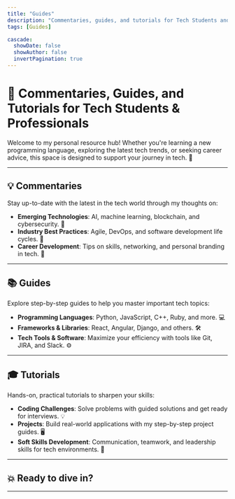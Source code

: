 ```yaml
---
title: "Guides"
description: "Commentaries, guides, and tutorials for Tech Students and Professionals"
tags: [Guides]

cascade:
  showDate: false
  showAuthor: false
  invertPagination: true
---
```

# 🚀 Commentaries, Guides, and Tutorials for Tech Students & Professionals

Welcome to my personal resource hub! Whether you're learning a new programming language, exploring the latest tech trends, or seeking career advice, this space is designed to support your journey in tech. 🌱

---

## 💡 Commentaries

Stay up-to-date with the latest in the tech world through my thoughts on:

- **Emerging Technologies**: AI, machine learning, blockchain, and cybersecurity. 🚀
- **Industry Best Practices**: Agile, DevOps, and software development life cycles. 🔧
- **Career Development**: Tips on skills, networking, and personal branding in tech. 💼

---

## 📚 Guides

Explore step-by-step guides to help you master important tech topics:

- **Programming Languages**: Python, JavaScript, C++, Ruby, and more. 💻
- **Frameworks & Libraries**: React, Angular, Django, and others. 🛠️
- **Tech Tools & Software**: Maximize your efficiency with tools like Git, JIRA, and Slack. ⚙️

---

## 🎓 Tutorials

Hands-on, practical tutorials to sharpen your skills:

- **Coding Challenges**: Solve problems with guided solutions and get ready for interviews. 💡
- **Projects**: Build real-world applications with my step-by-step project guides. 🖥️
- **Soft Skills Development**: Communication, teamwork, and leadership skills for tech environments. 🤝

---

## 💥 Ready to dive in?

---
